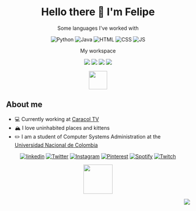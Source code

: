 <h1 align="center">
    Hello there 🖤 I'm Felipe
</h1>


<p align="center">
Some languages I've worked with
</p>
<p align="center">
  <img src="https://img.shields.io/badge/Python-3776AB?style=for-the-badge&logo=python&logoColor=white" alt="Python">
  <img src="https://img.shields.io/badge/Java-ED8B00?style=for-the-badge&logo=java&logoColor=white" alt="Java">
  <img src="https://img.shields.io/badge/HTML5-E34F26?style=for-the-badge&logo=html5&logoColor=white" alt="HTML">
  <img src="https://img.shields.io/badge/CSS3-1572B6?style=for-the-badge&logo=css3&logoColor=white" alt="CSS">
  <img src="https://img.shields.io/badge/JavaScript-323330?style=for-the-badge&logo=javascript&logoColor=F7DF1E" alt="JS">
</p>

<p align="center">
My workspace
</p>
<p align='center'>
  <img src="https://img.shields.io/badge/windows-%230078D6.svg?&style=for-the-badge&logo=windows&logoColor=white" />
  <img src="https://img.shields.io/badge/%20Ryzen_5_3400G-ED1C24?style=for-the-badge&logo=amd&logoColor=white" />
  <img src="https://img.shields.io/badge/RAM-16GB-%230071C5.svg?&style=for-the-badge&logoColor=white" />
  <img src="https://img.shields.io/badge/%20Radeon_vega_graphics-ED1C24?style=for-the-badge&logo=amd&logoColor=white" />
</p>

<p align="center">
    <img src="https://media.giphy.com/media/cQSjIBgUC2NbMKEm9q/giphy.gif" width=50>
</p>

<h2> About me </h2>
<ul>
    <li>💻 Currently working at <a href="https://www.caracoltv.com/">Caracol TV</a></li>
    <li>🏔️ I love uninhabited places and kittens</li>
    <li>✏️ I am a student of Computer Systems Administration at the <a href="https://www.manizales.unal.edu.co/>"> Universidad Nacional de Colombia</li></a>
</ul>

<p align="center">
    <a href="https://www.linkedin.com/in/felipe-giraldo-635676227/"><img src="https://img.shields.io/badge/LinkedIn-0077B5?style=for-the-badge&logo=linkedin&logoColor=whit" alt="linkedin" ></a>
    <a href="https://twitter.com/Astrxnomo"><img src="https://img.shields.io/badge/Twitter-1DA1F2?style=for-the-badge&logo=twitter&logoColor=white" alt="Twitter"></a>
    <a href="https://www.instagram.com/astrxnomo"><img src="https://img.shields.io/badge/Instagram-E4405F?style=for-the-badge&logo=instagram&logoColor=white" alt="Instagram"></a>
    <a href="https://co.pinterest.com/astrxnomo/"><img src="https://img.shields.io/badge/Pinterest-%23E60023.svg?&style=for-the-badge&logo=Pinterest&logoColor=white" alt="Pinterest"></a>
    <a href="https://open.spotify.com/user/m97ziso6dioz79lf0osybguf2?si=a1756e257bd148f7"><img src="https://img.shields.io/badge/Spotify-1ED760?&style=for-the-badge&logo=spotify&logoColor=white" alt="Spotify"></a>
    <a href="https://www.twitch.tv/astrxnomo"><img src="https://img.shields.io/badge/Twitch-9146FF?style=for-the-badge&logo=twitch&logoColor=white" alt="Twitch"></a>
</p>

<p align="center">
    <img src="https://media.giphy.com/media/5xRW2cUKfcyQg/giphy.gif" width=80>
</p>

<p align='right'>
  <img src="https://komarev.com/ghpvc/?username=astrxnomo&color=blueviolet">
</p>
